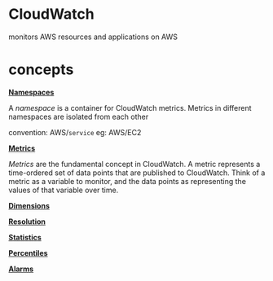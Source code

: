 # CloudWatch

monitors AWS resources and applications on AWS

# concepts

[**Namespaces**](https://docs.aws.amazon.com/AmazonCloudWatch/latest/monitoring/cloudwatch_concepts.html#Namespace)

A *namespace* is a container for CloudWatch metrics. Metrics in different namespaces are isolated from each other

convention: AWS/`service` eg: AWS/EC2

[**Metrics**](https://docs.aws.amazon.com/AmazonCloudWatch/latest/monitoring/cloudwatch_concepts.html#Metric)

*Metrics* are the fundamental concept in CloudWatch. A metric represents a time-ordered set of data points that are published to CloudWatch. Think of a metric as a variable to monitor, and the data points as representing the values of that variable over time.

[**Dimensions**](https://docs.aws.amazon.com/AmazonCloudWatch/latest/monitoring/cloudwatch_concepts.html#Dimension)

[**Resolution**](https://docs.aws.amazon.com/AmazonCloudWatch/latest/monitoring/cloudwatch_concepts.html#Resolution_definition)

[**Statistics**](https://docs.aws.amazon.com/AmazonCloudWatch/latest/monitoring/cloudwatch_concepts.html#Statistic)

[**Percentiles**](https://docs.aws.amazon.com/AmazonCloudWatch/latest/monitoring/cloudwatch_concepts.html#Percentiles)

[**Alarms**](https://docs.aws.amazon.com/AmazonCloudWatch/latest/monitoring/cloudwatch_concepts.html#CloudWatchAlarms)